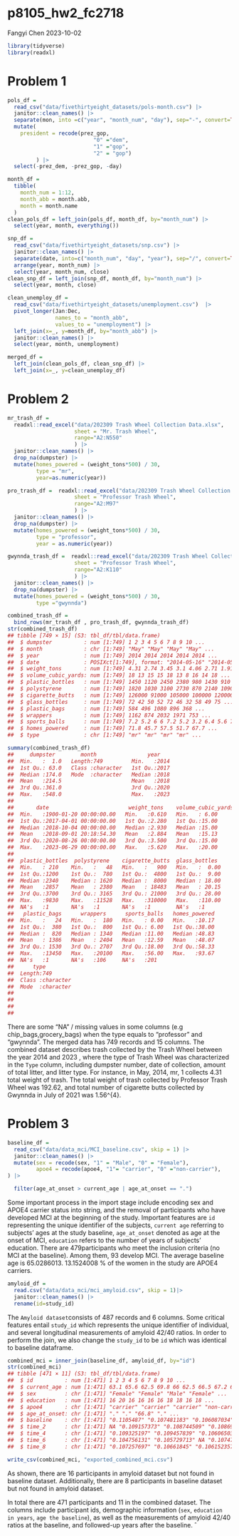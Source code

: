 p8105_hw2_fc2718
================
Fangyi Chen
2023-10-02

``` r
library(tidyverse)
library(readxl)
```

# Problem 1

``` r
pols_df = 
  read_csv("data/fivethirtyeight_datasets/pols-month.csv") |> 
  janitor::clean_names() |>
  separate(mon, into =c("year", "month_num", "day"), sep="-", convert=TRUE) |> 
  mutate(
    president = recode(prez_gop,
                           "0" ="dem",
                           "1" ="gop",
                           "2" = "gop")
         ) |> 
  select(-prez_dem, -prez_gop, -day)

month_df = 
  tibble(
    month_num = 1:12,
    month_abb = month.abb,
    month = month.name
  )
clean_pols_df = left_join(pols_df, month_df, by="month_num") |> 
  select(year, month, everything())
```

``` r
snp_df = 
  read_csv("data/fivethirtyeight_datasets/snp.csv") |> 
  janitor::clean_names() |> 
  separate(date, into=c("month_num", "day", "year"), sep="/", convert=TRUE) |> 
  arrange(year, month_num) |> 
  select(year, month_num, close)
clean_snp_df = left_join(snp_df, month_df, by="month_num") |> 
  select(year, month, close)
```

``` r
clean_unemploy_df = 
  read_csv("data/fivethirtyeight_datasets/unemployment.csv")  |> 
  pivot_longer(Jan:Dec, 
               names_to = "month_abb",
               values_to = "unemployment") |> 
  left_join(x=_, y=month_df, by="month_abb") |> 
  janitor::clean_names() |> 
  select(year, month, unemployment)
```

``` r
merged_df = 
  left_join(clean_pols_df, clean_snp_df) |> 
  left_join(x=_, y=clean_unemploy_df)
```

# Problem 2

``` r
mr_trash_df = 
  readxl::read_excel("data/202309 Trash Wheel Collection Data.xlsx", 
                     sheet = "Mr. Trash Wheel",
                     range="A2:N550"
                     ) |> 
  janitor::clean_names() |> 
  drop_na(dumpster) |> 
  mutate(homes_powered = (weight_tons*500) / 30,
         type = "mr", 
         year=as.numeric(year)) 
```

``` r
pro_trash_df =  readxl::read_excel("data/202309 Trash Wheel Collection Data.xlsx", 
                     sheet = "Professor Trash Wheel",
                     range="A2:M97"
                     ) |> 
  janitor::clean_names() |> 
  drop_na(dumpster) |> 
  mutate(homes_powered = (weight_tons*500) / 30,
         type = "professor",
         year = as.numeric(year)) 
```

``` r
gwynnda_trash_df =  readxl::read_excel("data/202309 Trash Wheel Collection Data.xlsx", 
                     sheet = "Professor Trash Wheel",
                     range="A2:K110"
                     ) |> 
  janitor::clean_names() |> 
  drop_na(dumpster) |> 
  mutate(homes_powered = (weight_tons*500) / 30,
         type ="gwynnda")
```

``` r
combined_trash_df = 
  bind_rows(mr_trash_df , pro_trash_df, gwynnda_trash_df)
str(combined_trash_df)
## tibble [749 × 15] (S3: tbl_df/tbl/data.frame)
##  $ dumpster          : num [1:749] 1 2 3 4 5 6 7 8 9 10 ...
##  $ month             : chr [1:749] "May" "May" "May" "May" ...
##  $ year              : num [1:749] 2014 2014 2014 2014 2014 ...
##  $ date              : POSIXct[1:749], format: "2014-05-16" "2014-05-16" ...
##  $ weight_tons       : num [1:749] 4.31 2.74 3.45 3.1 4.06 2.71 1.91 3.7 2.52 3.76 ...
##  $ volume_cubic_yards: num [1:749] 18 13 15 15 18 13 8 16 14 18 ...
##  $ plastic_bottles   : num [1:749] 1450 1120 2450 2380 980 1430 910 3580 2400 1340 ...
##  $ polystyrene       : num [1:749] 1820 1030 3100 2730 870 2140 1090 4310 2790 1730 ...
##  $ cigarette_butts   : num [1:749] 126000 91000 105000 100000 120000 90000 56000 112000 98000 130000 ...
##  $ glass_bottles     : num [1:749] 72 42 50 52 72 46 32 58 49 75 ...
##  $ plastic_bags      : num [1:749] 584 496 1080 896 368 ...
##  $ wrappers          : num [1:749] 1162 874 2032 1971 753 ...
##  $ sports_balls      : num [1:749] 7.2 5.2 6 6 7.2 5.2 3.2 6.4 5.6 7.2 ...
##  $ homes_powered     : num [1:749] 71.8 45.7 57.5 51.7 67.7 ...
##  $ type              : chr [1:749] "mr" "mr" "mr" "mr" ...
```

``` r
summary(combined_trash_df)
##     dumpster        month                year     
##  Min.   :  1.0   Length:749         Min.   :2014  
##  1st Qu.: 63.0   Class :character   1st Qu.:2017  
##  Median :174.0   Mode  :character   Median :2018  
##  Mean   :214.5                      Mean   :2018  
##  3rd Qu.:361.0                      3rd Qu.:2020  
##  Max.   :548.0                      Max.   :2023  
##                                                   
##       date                         weight_tons    volume_cubic_yards
##  Min.   :1900-01-20 00:00:00.00   Min.   :0.610   Min.   : 6.00     
##  1st Qu.:2017-04-01 00:00:00.00   1st Qu.:2.280   1st Qu.:15.00     
##  Median :2018-10-04 00:00:00.00   Median :2.930   Median :15.00     
##  Mean   :2018-09-01 20:18:54.30   Mean   :2.884   Mean   :15.13     
##  3rd Qu.:2020-08-26 00:00:00.00   3rd Qu.:3.500   3rd Qu.:15.00     
##  Max.   :2023-06-29 00:00:00.00   Max.   :5.620   Max.   :20.00     
##                                                                     
##  plastic_bottles  polystyrene    cigarette_butts  glass_bottles   
##  Min.   : 210    Min.   :   48   Min.   :   900   Min.   :  0.00  
##  1st Qu.:1200    1st Qu.:  780   1st Qu.:  4800   1st Qu.:  9.00  
##  Median :2340    Median : 1620   Median :  8000   Median : 18.00  
##  Mean   :2857    Mean   : 2380   Mean   : 18483   Mean   : 20.15  
##  3rd Qu.:3700    3rd Qu.: 3165   3rd Qu.: 21000   3rd Qu.: 28.00  
##  Max.   :9830    Max.   :11528   Max.   :310000   Max.   :110.00  
##  NA's   :1       NA's   :1       NA's   :1        NA's   :1       
##   plastic_bags      wrappers      sports_balls   homes_powered  
##  Min.   :   24   Min.   :  180   Min.   : 0.00   Min.   :10.17  
##  1st Qu.:  380   1st Qu.:  800   1st Qu.: 6.00   1st Qu.:38.00  
##  Median :  820   Median : 1340   Median :11.00   Median :48.83  
##  Mean   : 1386   Mean   : 2404   Mean   :12.59   Mean   :48.07  
##  3rd Qu.: 1530   3rd Qu.: 2707   3rd Qu.:18.00   3rd Qu.:58.33  
##  Max.   :13450   Max.   :20100   Max.   :56.00   Max.   :93.67  
##  NA's   :1       NA's   :106     NA's   :201                    
##      type          
##  Length:749        
##  Class :character  
##  Mode  :character  
##                    
##                    
##                    
## 
```

There are some “NA” / missing values in some columns (e.g
chip_bags,grocery_bags) when the type equals to “professor” and
“gwynnda”. The merged data has 749 records and 15 columns. The combined
dataset describes trash collected by the Trash Wheel between the year
2014 and 2023 , where the type of Trash Wheel was characterized in the
`Type` column, including dumpster number, date of collection, amount of
total litter, and litter type. For instance, in May, 2014, mr, 1
collects 4.31 total weight of trash. The total weight of trash collected
by Professor Trash Wheel was 192.62, and total number of cigarette butts
collected by Gwynnda in July of 2021 was 1.56^{4}.

# Problem 3

``` r
baseline_df = 
  read_csv("data/data_mci/MCI_baseline.csv", skip = 1) |> 
  janitor::clean_names() |> 
  mutate(sex = recode(sex, "1" = "Male", "0" = "Female"),
         apoe4 = recode(apoe4, "1"= "carrier", "0" ="non-carrier"),
) |> 

  filter(age_at_onset > current_age | age_at_onset == ".")
```

Some important process in the import stage include encoding sex and
APOE4 carrier status into string, and the removal of participants who
have developed MCI at the beginning of the study. Important features are
`id` representing the unique identifier of the subjects, `current age`
referring to subjects’ ages at the study baseline, `age_at_onset`
denoted as age at the onset of MCI, `education` refers to the number of
years of subjects’ education. There are 479participants who meet the
inclusion criteria (no MCI at the baseline). Among them, 93 develop MCI.
The average baseline age is 65.0286013. 13.1524008 % of the women in the
study are APOE4 carriers.

``` r
amyloid_df = 
  read.csv("data/data_mci/mci_amyloid.csv", skip = 1)|> 
  janitor::clean_names() |>
  rename(id=study_id)
```

The `Amyloid dataset`consists of 487 records and 6 columns. Some
critical features entail `study_id` which represents the unique
identifier of individual, and several longitudinal measurements of
amyloid 42/40 ratios. In order to perform the join, we also change the
`study_id` to be `id` which was identical to baseline dataframe.

``` r
combined_mci = inner_join(baseline_df, amyloid_df, by="id")
str(combined_mci)
## tibble [471 × 11] (S3: tbl_df/tbl/data.frame)
##  $ id          : num [1:471] 1 2 3 4 5 6 7 8 9 10 ...
##  $ current_age : num [1:471] 63.1 65.6 62.5 69.8 66 62.5 66.5 67.2 66.7 64.1 ...
##  $ sex         : chr [1:471] "Female" "Female" "Male" "Female" ...
##  $ education   : num [1:471] 16 20 16 16 16 16 18 18 16 18 ...
##  $ apoe4       : chr [1:471] "carrier" "carrier" "carrier" "non-carrier" ...
##  $ age_at_onset: chr [1:471] "." "." "66.8" "." ...
##  $ baseline    : chr [1:471] "0.1105487" "0.107481183" "0.106087034" "0.109251358" ...
##  $ time_2      : chr [1:471] NA "0.109157373" "0.108744509" "0.108699686" ...
##  $ time_4      : chr [1:471] "0.109325197" "0.109457839" "0.106065035" "0.110540386" ...
##  $ time_6      : chr [1:471] "0.104756131" "0.105729713" NA "0.107476797" ...
##  $ time_8      : chr [1:471] "0.107257697" "0.10661845" "0.106152357" "0.111212209" ...

write_csv(combined_mci, "exported_combined_mci.csv")
```

As shown, there are 16 participants in amyloid dataset but not found in
baseline dataset. Additionally, there are 8 participants in baseline
dataset but not found in amyloid dataset.

In total there are 471 participants and 11 in the combined dataset. The
columns include participant ids, demographic information (`sex`,
`education in years`, `age the baseline`), as well as the measurements
of amyloid 42/40 ratios at the baseline, and followed-up years after the
baseline. ˆ
